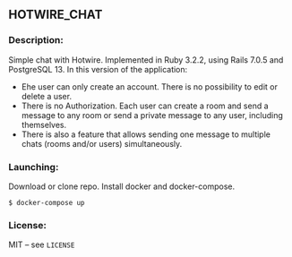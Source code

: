 ## HOTWIRE_CHAT

### Description:
Simple chat with Hotwire. Implemented in Ruby 3.2.2, using Rails 7.0.5 and PostgreSQL 13.
In this version of the application:
- Еhe user can only create an account. There is no possibility to edit or delete a user.
- There is no Authorization. Each user can create a room and send a message to any room or send a private message to any user, including themselves.
- There is also a feature that allows sending one message to multiple chats (rooms and/or users) simultaneously.

### Launching:
Download or clone repo. Install docker and docker-compose.

    $ docker-compose up
### License:
MIT – see ```LICENSE```
